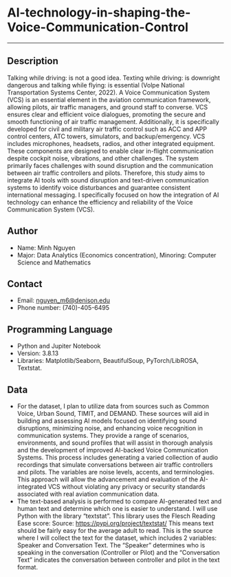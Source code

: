 # AI-technology-in-shaping-the-Voice-Communication-Control
-------------------------------------------------------------
## Description
Talking while driving: is not a good idea. Texting while driving: is downright dangerous and talking while flying: is essential (Volpe National Transportation Systems Center, 2022). A Voice Communication System (VCS) is an essential element in the aviation communication framework, allowing pilots, air traffic managers, and ground staff to converse. VCS ensures clear and efficient voice dialogues, promoting the secure and smooth functioning of air traffic management. Additionally, it is specifically developed for civil and military air traffic control such as ACC and APP control centers, ATC towers, simulators, and backup/emergency. VCS includes microphones, headsets, radios, and other integrated equipment. These components are designed to enable clear in-flight communication despite cockpit noise, vibrations, and other challenges. The system primarily faces challenges with sound disruption and the communication between air traffic controllers and pilots. Therefore, this study aims to integrate AI tools with sound disruption and text-driven communication systems to identify voice disturbances and guarantee consistent international messaging. I specifically focused on how the integration of AI technology can enhance the efficiency and reliability of the Voice Communication System (VCS).
## Author
- Name: Minh Nguyen
- Major: Data Analytics (Economics concentration), Minoring: Computer Science and Mathematics
## Contact
- Email: nguyen_m6@denison.edu
- Phone number: (740)-405-6495
## Programming Language
- Python and Jupiter Notebook
- Version: 3.8.13
- Libraries: Matplotlib/Seaborn, BeautifulSoup, PyTorch/LibROSA, Textstat.
  

## Data
- For the dataset, I plan to utilize data from sources such as Common Voice, Urban Sound, TIMIT, and DEMAND. These sources will aid in building and assessing AI models focused on identifying sound disruptions, minimizing noise, and enhancing voice recognition in communication systems. They provide a range of scenarios, environments, and sound profiles that will assist in thorough analysis and the development of improved AI-backed Voice Communication Systems. This process includes generating a varied collection of audio recordings that simulate conversations between air traffic controllers and pilots. The variables are noise levels, accents, and terminologies. This approach will allow the advancement and evaluation of the AI-integrated VCS without violating any privacy or security standards associated with real aviation communication data.
- The text-based analysis is performed to compare AI-generated text and human text and determine which one is easier to understand. I will use Python with the library “textstat”. This library uses the Flesch Reading Ease score: Source: https://pypi.org/project/textstat/
This means text should be fairly easy for the average adult to read. This is the source where I will
collect the text for the dataset, which includes 2 variables: Speaker and Conversation Text. The “Speaker” determines who is speaking in the conversation (Controller or Pilot) and the “Conversation Text” indicates the conversation between controller and pilot in the text format.


